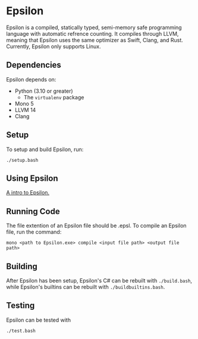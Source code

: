 # Epsilon

Epsilon is a compiled, statically typed, semi-memory safe programming language with automatic refrence counting. It compiles through LLVM, meaning that Epsilon uses the same optimizer as Swift, Clang, and Rust. Currently, Epsilon only supports Linux.

## Dependencies

Epsilon depends on:

* Python (3.10 or greater)
    * The `virtualenv` package
* Mono 5
* LLVM 14
* Clang

## Setup

To setup and build Epsilon, run:

    ./setup.bash

## Using Epsilon

[A intro to Epsilon.](docs/intro.md)

## Running Code

The file extention of an Epsilon file should be .epsl. To compile an Epsilon file, run the command:

    mono <path to Epsilon.exe> compile <input file path> <output file path>

## Building

After Epsilon has been setup, Epsilon's C# can be rebuilt with `./build.bash`, while Epsilon's builtins can be rebuilt with `./buildbuiltins.bash`.

## Testing

Epsilon can be tested with

    ./test.bash
